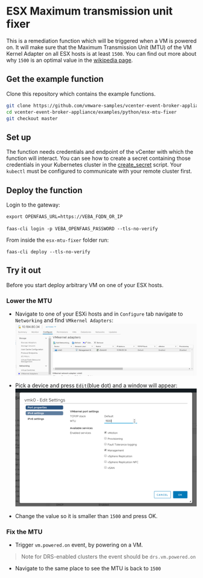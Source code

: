 # ESX Maximum transmission unit fixer

This is a remediation function which will be triggered when a VM is powered on. It will make sure that the Maximum Transmission Unit (MTU) of the VM Kernel Adapter on all ESX hosts is at least `1500`. You can find out more about why `1500` is an optimal value in the [wikipedia page](https://en.wikipedia.org/wiki/Maximum_transmission_unit).

## Get the example function

Clone this repository which contains the example functions. 

```bash
git clone https://github.com/vmware-samples/vcenter-event-broker-appliance
cd vcenter-event-broker-appliance/examples/python/esx-mtu-fixer
git checkout master
```

## Set up

The function needs credentials and endpoint of the vCenter with which the function will interact. You can see how to create a secret containing those credentials in your Kubernetes cluster in the [create_secret](./create_secret.sh) script. Your `kubectl` must be configured to communicate with your remote cluster first.

## Deploy the function

Login to the gateway:
```
export OPENFAAS_URL=https://VEBA_FQDN_OR_IP

faas-cli login -p VEBA_OPENFAAS_PASSWORD --tls-no-verify
```

From inside the `esx-mtu-fixer` folder run:
```
faas-cli deploy --tls-no-verify
```

## Try it out

Before you start deploy arbitrary VM on one of your ESX hosts.

### Lower the MTU

* Navigate to one of your ESXi hosts and in `Configure` tab navigate to `Networking` and find `VMkernel Adapters`:
![location](./location.PNG)

* Pick a device and press `Edit`(blue dot) and a window will appear:
![output](output.PNG)

* Change the value so it is smaller than `1500` and press OK.

### Fix the MTU

* Trigger `vm.powered.on` event, by powering on a VM.
> Note for DRS-enabled clusters the event should be `drs.vm.powered.on`
* Navigate to the same place to see the MTU is back to `1500`

